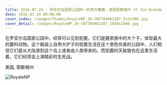 ```yaml
---
title: 2016.07.29 - 罗亚尔岛国家公园的一匹西方麋鹿，美国密歇根州 (© Jim Brandenburg/Minden Pictures)
date: 2016.07.29 00:00:00
cover_index: /images/thumbs/RoyaleNP_ZH-CN7784462387_533x300.jpg
cover_detail: /images/RoyaleNP_ZH-CN7784462387_1920x1080.jpg
---
```


在罗亚尔岛国家公园中，经常可以见到驼鹿，它们是鹿家族中的大个子，体型最大的鹿科动物。这个脑袋上自带大铲子的驼鹿生活在这个景色优美的公园中，人们相信它们是从大陆游到这个岛上或者由人类带来的。而驼鹿的天敌狼也在这里生活着，它们经常会上演精彩的生死战。

美国, 密歇根州

![RoyaleNP](/images/RoyaleNP_ZH-CN7784462387_1920x1080.jpg)
